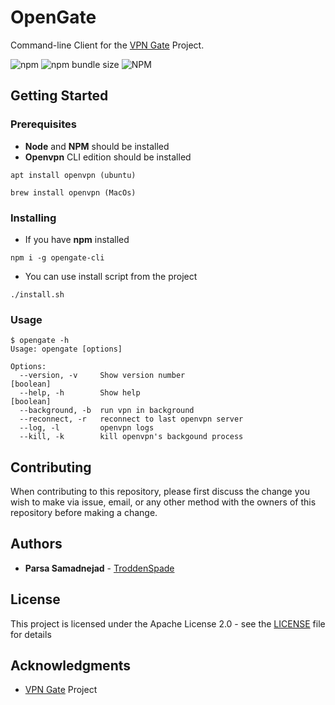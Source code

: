 # OpenGate

Command-line Client for the [VPN Gate](https://www.vpngate.net/) Project.

![npm](https://img.shields.io/npm/dw/opengate-cli?style=flat-square) ![npm bundle size](https://img.shields.io/bundlephobia/min/opengate-cli?style=flat-square) ![NPM](https://img.shields.io/npm/l/opengate-cli?style=flat-square)

## Getting Started

### Prerequisites

- **Node** and **NPM** should be installed
- **Openvpn** CLI edition should be installed

```
apt install openvpn (ubuntu)

brew install openvpn (MacOs)
```

### Installing

- If you have **npm** installed

```
npm i -g opengate-cli
```

- You can use install script from the project

```
./install.sh
```

### Usage

```
$ opengate -h
Usage: opengate [options]

Options:
  --version, -v     Show version number                                [boolean]
  --help, -h        Show help                                          [boolean]
  --background, -b  run vpn in background
  --reconnect, -r   reconnect to last openvpn server
  --log, -l         openvpn logs
  --kill, -k        kill openvpn's backgound process

```

## Contributing

When contributing to this repository, please first discuss the change you wish to make via issue, email, or any other method with the owners of this repository before making a change.

## Authors

- **Parsa Samadnejad** - [TroddenSpade](https://github.com/troddenspade)

## License

This project is licensed under the Apache License 2.0 - see the [LICENSE](LICENSE) file for details

## Acknowledgments

- [VPN Gate](https://www.vpngate.net/) Project
